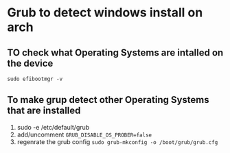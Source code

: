 # Grub to detect windows install on arch

## TO check what Operating Systems are intalled on the device

    sudo efibootmgr -v 

## To make grup detect other Operating Systems that are installed

1. sudo -e /etc/default/grub 
2. add/uncomment `GRUB_DISABLE_OS_PROBER=false`
3. regenrate the grub config `sudo grub-mkconfig -o /boot/grub/grub.cfg`
